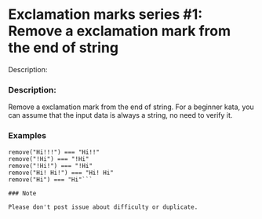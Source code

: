 # Exclamation marks series #1: Remove a exclamation mark from the end of string
Description:
### Description:

Remove a exclamation mark from the end of string. For a beginner kata, you can assume that the input data is always a string, no need to verify it.
### Examples

```remove("Hi!") === "Hi"
remove("Hi!!!") === "Hi!!"
remove("!Hi") === "!Hi"
remove("!Hi!") === "!Hi"
remove("Hi! Hi!") === "Hi! Hi"
remove("Hi") === "Hi"```

### Note

Please don't post issue about difficulty or duplicate.
